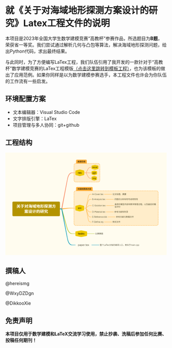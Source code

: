 # 就《关于对海域地形探测方案设计的研究》Latex工程文件的说明

本项目是2023年全国大学生数学建模竞赛“高教杯”参赛作品，所选题目为**B题**，荣获省一等奖。我们尝试通过解析几何与凸包等算法，解决海域地形探测问题，给出Python代码，求出最终结果。

与此同时，为了方便编写LaTex工程，我们队伍引用了我开发的一款针对于“高教杯”数学建模竞赛的LaTex工程模版[（点击这里跳转到模板工程）](https://github.com/hereismg/MathematicalModelingEssayTemplate)，也为该模板的做出了应用范例。如果你同样是以为数学建模参赛选手，本工程文件也许会为你队伍的工作流有一些启发。

## 环境配置方案

- 文本编辑器：Visual Studio Code
- 文字排版引擎：LaTex
- 项目管理与多人协同：git+github

## 工程结构

![工程结构](res/img/工程结构.png)

## 撰稿人

@hereismg

@WxyDZDgn

@DikkooXie

## 免责声明

**本项目仅用于数学建模和LaTeX交流学习使用，禁止抄袭、洗稿后参加任何比赛、投稿任何期刊！**